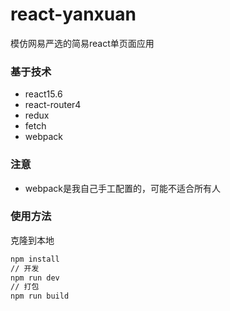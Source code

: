 # react-yanxuan
模仿网易严选的简易react单页面应用

### 基于技术
- react15.6
- react-router4
- redux
- fetch
- webpack

### 注意
- webpack是我自己手工配置的，可能不适合所有人

### 使用方法
克隆到本地
```bash
npm install
// 开发
npm run dev
// 打包
npm run build
```
